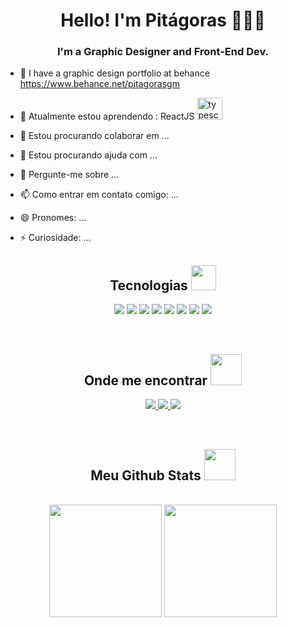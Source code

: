 <h1 align="center">Hello! I'm Pitágoras 🙋‍♂️‍💻</h1>
<h3 align="center">I'm a Graphic Designer and Front-End Dev.</h3>

- 📝 I have a graphic design portfolio at behance https://www.behance.net/pitagorasgm 

- 🌱 Atualmente estou aprendendo : 
ReactJS <img src="https://cdn.jsdelivr.net/gh/devicons/devicon/icons/react/react-original.svg" alt="typescript" width="40" height="35" />

- 👯 Estou procurando colaborar em ...

- 🤔 Estou procurando ajuda com ...

- 💬 Pergunte-me sobre ...

- 📫 Como entrar em contato comigo: ...
- 😄 Pronomes: ...
- ⚡ Curiosidade: ...



<h2 align="center">Tecnologias 
<img src="https://media.giphy.com/media/WFZvB7VIXBgiz3oDXE/giphy.gif" 
height="40" /> 
</h2>
<p align="center">
<img src="https://img.shields.io/badge/-HTML5-E34F26?style=flat-square&logo=html5&logoColor=white"/>
<img src="https://img.shields.io/badge/-CSS3-1572B6?style=flat-square&logo=css3"/>
<img src="https://img.shields.io/badge/-Bootstrap-563D7C?style=flat-square&logo=bootstrap" />
<img src="https://img.shields.io/badge/-JavaScript-black?style=flat-square&logo=javascript" />
<img src="https://img.shields.io/badge/TypeScript-007ACC?style=flat-square&logo=typescript&logoColor=white"/>
<img src="https://img.shields.io/badge/-React-black?style=flat-square&logo=react" />
<img src="https://img.shields.io/badge/Angular-DD0031?style=flat-square&logo=angular&logoColor=white" />
<img src="https://img.shields.io/badge/-Git-black?style=flat-square&logo=git" />
</p>

<br>

<h2 align="center">Onde me encontrar 
<img src="https://media.giphy.com/media/v1.Y2lkPTc5MGI3NjExZjU4OTk5Zjg2NjI1Njg5ZDFkMmJlNjk3ZGRjNjljMWE1YmM4ODI5ZiZlcD12MV9pbnRlcm5hbF9naWZzX2dpZklkJmN0PXM/tCqoAaF8KUmhuzADVp/giphy.gif"
height="50" />     
</h2>

<p align="center">
<a href="mailto: pitagorasmattos@gmail.com">
 <img src="https://img.shields.io/badge/-pitagorasmattos-c14438?style=flat-square&logo=Gmail&logoColor=white&link=mailto:pitagorasmattos@gmail.com"/>
</a>
<a href="https://www.linkedin.com/in/pitagorasgm/">
 <img src="https://img.shields.io/badge/-pitagorasgm-blue?style=flat-square&logo=Linkedin&logoColor=white&link=https://www.linkedin.com/in/pitagorasgm/"/>
</a>
<a href="https://www.facebook.com/pitagorasgmattos">
 <img src="https://img.shields.io/badge/-pitagorasgm-1877F2?style=flat-square&logo=facebook&logoColor=white&link=https://www.facebook.com/pitagorasgmattos"/>
</a>
</p>


<br>

<h2 align="center">Meu Github Stats
<img src="https://media.giphy.com/media/v1.Y2lkPTc5MGI3NjExODRhMThlMTVkMTA4MTY0ODBiMzEzMjc1YWMyYWEyMDQ2Mjk4YjU4NCZlcD12MV9pbnRlcm5hbF9naWZzX2dpZklkJmN0PXM/RVWSqOsgDAq0W3051o/giphy.gif"
height="50" />     
</h2>

<br>

<div align="center">
<img src="https://github-readme-stats.vercel.app/api?username=juniorpgm34&theme=github_dark_dimmed&show_icons=true"  height="180" /> 
<img src="https://github-readme-stats.vercel.app/api/top-langs/?username=juniorpgm34&layout=compact&theme=github_dark_dimmed" height="180" />
</div>

